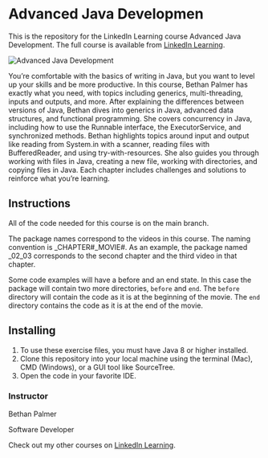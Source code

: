 # Advanced Java Developmen
This is the repository for the LinkedIn Learning course Advanced Java Development. The full course is available from [LinkedIn Learning][lil-course-url].

![Advanced Java Development][lil-thumbnail-url] 

You’re comfortable with the basics of writing in Java, but you want to level up your skills and be more productive. In this course, Bethan Palmer has exactly what you need, with topics including generics, multi-threading, inputs and outputs, and more. After explaining the differences between versions of Java, Bethan dives into generics in Java, advanced data structures, and functional programming. She covers concurrency in Java, including how to use the Runnable interface, the ExecutorService, and synchronized methods. Bethan highlights topics around input and output like reading from System.in with a scanner, reading files with BufferedReader, and using try-with-resources. She also guides you through working with files in Java, creating a new file, working with directories, and copying files in Java. Each chapter includes challenges and solutions to reinforce what you’re learning.

## Instructions
All of the code needed for this course is on the main branch. 

The package names correspond to the videos in this course. The naming convention is _CHAPTER#_MOVIE#. As an example, the package named _02_03 corresponds to the second chapter and the third video in that chapter.

Some code examples will have a before and an end state. In this case the package will contain two more directories, `before` and `end`. The `before` directory will contain the code as it is at the beginning of the movie. The `end` directory contains the code as it is at the end of the movie.


## Installing
1. To use these exercise files, you must have Java 8 or higher installed.
2. Clone this repository into your local machine using the terminal (Mac), CMD (Windows), or a GUI tool like SourceTree.
3. Open the code in your favorite IDE.

### Instructor

Bethan Palmer 
                            
Software Developer

                            

Check out my other courses on [LinkedIn Learning](https://www.linkedin.com/learning/instructors/bethan-palmer).

[lil-course-url]: https://www.linkedin.com/learning/advanced-java-development?dApp=59033956
[lil-thumbnail-url]: https://media.licdn.com/dms/image/C4E0DAQGw3sFhiEecwQ/learning-public-crop_675_1200/0/1670989829357?e=2147483647&v=beta&t=e1ZCDsQq3979dg7TJ-4fhKqP-uZrkUNshZ5x4DEXZO0
